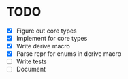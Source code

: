 # TODO

- [x] Figure out core types
- [x] Implement for core types
- [x] Write derive macro
- [x] Parse repr for enums in derive macro
- [ ] Write tests
- [ ] Document